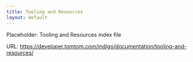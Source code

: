```yaml
---
title: Tooling and Resources
layout: default
---
```


Placeholder: Tooling and Resources index file

URL: https://developer.tomtom.com/indigo/documentation/tooling-and-resources/

